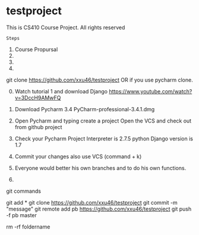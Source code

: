 # testproject
This is CS410 Course Project.
All rights reserved

    Steps 
1.  Course Propursal
2.  
3. 
4. 


git clone https://github.com/xxu46/testproject OR if you use pycharm clone. 

0. Watch tutorial 1 and download Django 
https://www.youtube.com/watch?v=3DccH9AMwFQ

1. Download Pycharm 3.4
PyCharm-professional-3.4.1.dmg

2. Open Pycharm and typing create a project
Open the VCS and check out from github project

3. Check your Pycharm Project Interpreter is 2.7.5 python
    Django version is 1.7

4. Commit your changes also use VCS   (command + k)


5. Everyone would better his own branches and to do his own functions. 
6. 







git commands

git add *
git clone https://github.com/xxu46/testproject
git commit -m "message"
git remote add pb https://github.com/xxu46/testproject
git push -f pb master

rm -rf foldername
